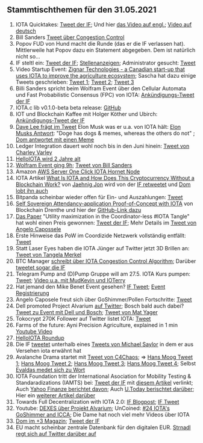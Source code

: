 
## Stammtischthemen für den 31.05.2021
1. IOTA Quicktakes: [Tweet der IF](https://twitter.com/iota/status/1396819084487049217?s=20); Und hier [das Video auf engl.](https://www.youtube.com/watch?v=doQpAyps4Gg); [Video auf deutsch](https://www.youtube.com/watch?v=ZjijkjlAtDE&feature=youtu.be)
2. Bill Sanders [Tweet über Congestion Control](https://twitter.com/BillySandersIF/status/1396837543635730438?s=19)
3. Popov FUD von Hund macht die Runde (das er die IF verlassen hat). Mittlerweile hat Popov dazu ein Statement abgegeben. Dem ist natürlich nicht so...
4. IF steltl ein: [Tweet der IF](https://twitter.com/iota/status/1396858813144309768?s=19); [Stellenanzeigen](https://iota.bamboohr.com/jobs/view.php?id=148&source=aWQ9NA%3D%3D); Administrator gesucht: [Tweet](https://twitter.com/iota/status/1397583613139509250)
5. Video Startup Event: [Zignar Technologies - a Canadian start-up that uses IOTA to improve the agriculture ecosystem](https://www.youtube.com/watch?v=P3sKtI9z2BU); Sascha hat dazu einige Tweets geschrieben: [Tweet 1](https://twitter.com/sascha1337/status/1397103067393265664?s=20); [Tweet 2](https://twitter.com/wEEtoZ/status/1397109270714462208?s=20); [Tweet 3](https://twitter.com/sascha1337/status/1393632865032704005?s=20)
6. Billi Sanders spricht beim Wolfram Event über den Cellular Automata und Fast Probabilistic Consensus (FPC) von IOTA: [Ankündigungs-Tweet der IF](https://twitter.com/iota/status/1397123158239584266)
7. IOTA.c lib v0.1.0-beta beta release: [GitHub](https://github.com/iotaledger/iota.c/releases/tag/v0.1.0-beta)
8. IOT und Blockchain Kaffee mit Holger Köther und Ubirch: [Ankündigungs-Tweet der IF](https://twitter.com/iota/status/1397221113277603841)
9. [Dave Lee frägt im Tweet](https://twitter.com/heydave7/status/1396949202622586881?s=20) Elon Musk was er u.a. von IOTA hält: [Elon Musks Antwort](https://twitter.com/elonmusk/status/1397064185222078467?s=20): "Doge has dogs & memes, whereas the others do not" ; [Dom antwortet mit einen Meme](https://twitter.com/DomSchiener/status/1397073256553885696?s=20)
10. Ledger Integration dauert wohl noch bis in den Juni hinein: [Tweet von Charley Varley](https://twitter.com/c_varley/status/1397211470023348224?s=20)
11. [HelloIOTA wird 2 Jahre alt](https://twitter.com/ChrisMuellerHI/status/1397104535030599680?s=20)
12. [Wolfram Event ging 9h](https://youtu.be/cS4u-VpmC98); [Tweet von Bill Sanders](https://twitter.com/BillySandersIF/status/1397969502575501314?s=19)
13. Amazon [AWS Server One Click IOTA Hornet Node](https://twitter.com/iota/status/1397601953115422736?s=20)
14. IOTA Artikel [What Is IOTA and How Does This Cryptocurrency Without a Blockchain Work?](https://www.makeuseof.com/what-is-iota/) von [Jaehnig Jon](https://twitter.com/JaehnigJon/status/1397561077219659781?s=20) wird von der [IF retweetet](https://twitter.com/iota/status/1397538323779002376?s=20) und [Dom lobt ihn auch](https://twitter.com/DomSchiener/status/1397570996756963328?s=20)
15. Bitpanda scheinbar wieder offen für Ein- und Auszahlungen: [Tweet](https://twitter.com/bohl_oliver/status/1397529166803656710?s=20)
16. [Self Sovereign Attendancy-application Proof-of-Concept with IOTA](https://youtu.be/1he99ffqX2I) von Blockchain Drenthe und hier der [GitHub-Link dazu](https://gitlab.com/blockchainlabdrenthe/nodeSSA)
17. [Das Paper](https://www.researchgate.net/publication/349916426_Utility_maximisation_in_the_Coordinator-less_IOTA_Tangle) "Utility maximization in the Coordinator-less #IOTA Tangle" hat wohl einen Preis gewonnen: [Tweet der IF](https://twitter.com/iota/status/1397492813038825474); Mehr Details im [Tweet von Angelo Capossele](https://twitter.com/AngeloCapossele/status/1397503970814439424?s=20)
18. Erste Hinweise das PoW im Coordizide Netzwerk vollständig entfällt: [Tweet](https://twitter.com/Vrom14286662/status/1397784195502649346?s=20)
19. Statt Laser Eyes haben die IOTA Jünger auf Twitter jetzt 3D Brillen an: [Tweet von Tangela Merkel](https://twitter.com/TangleaMerkle/status/1397472720594644997?s=20)
20. BTC Manager [schreibt über IOTA Congestion Control Algorithm](https://btcmanager.com/iotas-icca-live-goshimmer/?utm_source=CryptoMarketCap&utm_medium=app); Darüber [tweetet sogar die IF](https://btcmanager.com/iotas-icca-live-goshimmer/?utm_source=CryptoMarketCap&utm_medium=app)
21. Telegram Pump and (D)Pump Gruppe will am 27.5. IOTA Kurs pumpen: [Tweet](https://twitter.com/Vrom14286662/status/1397625391964119042?s=20); [Video u.a. mit MudKevin und IOTerry](https://www.youtube.com/watch?v=tohQ7JSO8p0)
22. Hat jemand den Mike Benet Event gesehen? [IF Tweet](https://twitter.com/iota/status/1395771774512553985?s=20); [Event Registrierung](https://www.blockchainireland.ie/events/keeping-it-simple-data-tenets-and-standards-for-success-in-the-age-of-dlt/)
23. Angelo Caposele freut sich über GoShimmer/Pollen Fortschritte: [Tweet](https://twitter.com/AngeloCapossele/status/1397301377727180808?s=20)
24. Dell promoted Project Alvarium [auf Twitter](https://twitter.com/dellemc/status/1397662073413373958?s=21); Bosch bald auch dabei? [Tweet zu Event mit Dell und Bosch](https://twitter.com/Vrom14286662/status/1397861875979796484?s=20); [Tweet von Mat Yager](https://twitter.com/Mat_Yarger/status/1397674664080588802?s=20)
25. Tokocrypt 270K Follower auf Twitter listet IOTA: [Tweet](https://twitter.com/Tokocrypto/status/1397825275958681603?s=20)
26. Farms of the future: Ayni Precision Agriculture, explained in 1 min [Youtube Video](https://www.youtube.com/watch?v=D17iJmwrVnQ&feature=youtu.be)
27. [HelloIOTA Roundup](https://www.youtube.com/watch?v=OCDibZb1XYE)
28. Die IF [tweetet](https://twitter.com/iota/status/1397938363508875267?s=20) unterhalb eines [Tweets von Michael Saylor](https://twitter.com/michael_saylor/status/1397903820114513920?s=20) in dem er aus Versehen iota erwähnt hat
29. Avalanche Drama startet mit [Tweet von C4Chaos](https://twitter.com/c4chaos/status/1397714670727827457?s=20); => [Hans Moog Tweet 1](https://twitter.com/hus_qy/status/1397826684037079040?s=20); [Hans Moog Tweet 2](https://twitter.com/hus_qy/status/1397845251767910403?s=20); [Hans Moog Tweet 3](https://twitter.com/hus_qy/status/1397855529930838018?s=20); [Hans Moog Tweet 4](https://twitter.com/hus_qy/status/1398061358336425985?s=20); Selbst [Evaldas medet sich zu Wort](https://twitter.com/lunfardo314/status/1397838402351927299?s=20)
30. IOTA Foundation tritt der International Asociation for Mobility Testing & Standaradizations (IAMTS) bei: [Tweet der IF](https://twitter.com/iota/status/1398217551683915776?s=19) mit [diesem Artikel](https://www.sae.org/news/press-room/2021/05/the-iota-foundation-dspace-and-the-transtec-group-join-the-international-alliance-for-mobility-testing--standardization) verlinkt; Auch [Yahoo Finanze berichtet davon](https://finance.yahoo.com/news/iota-foundation-dspace-transtec-group-171500319.html?guccounter=1); Auch [U.Today berischtet darüber](https://u.today/iota-joins-international-alliance-of-companies-working-in-autonomous-driving-sector); Hier ein [weiterer Artikel darüber](http://www.prweb.com/releases/the_iota_foundation_dspace_and_the_transtec_group_join_the_international_alliance_for_mobility_testing_standardization/prweb17969994.htm)
31. Towards Full Decentralization with IOTA 2.0: [IF Blogpost](https://blog.iota.org/path-towards-full-decentralization-with-iota-2-0/); [IF Tweet](https://twitter.com/iota/status/1398310675617832961?s=20)
32. Youtube: [DEXES über Projekt Alvarium](https://www.youtube.com/watch?v=KhBmeVJRxHU); UnCoined: [#24 IOTA's GoShimmer and ICCA](https://www.youtube.com/watch?v=5p-XfmPOyao); Die Dame hat noch viel mehr Videos über IOTA
33. [Dom im +3 Magazin](https://viewer.joomag.com/-3-magazin-mai-2021/0197391001622036406?short&); [Tweet der IF](https://twitter.com/iota/status/1398331691253616642?s=20)
34. EU macht scheinbar zentrale Datenbank für den digitalen EUR. [Strnadl regt sich auf Twitter darüber auf](https://twitter.com/archimate/status/1398350507551465475?s=20)
